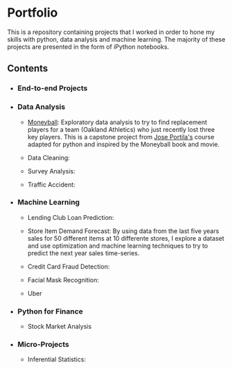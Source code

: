 # Portfolio
This is a repository containing projects that I worked in order to hone my skills with python, data analysis and machine learning. The majority of these projects are presented in the form of iPython notebooks.

## Contents

* ### End-to-end Projects

* ### Data Analysis
  
  * [Moneyball](https://github.com/diogolbar/diogolbar.github.io/blob/main/Moneyball/Moneyball.ipynb): Exploratory data analysis to try to find replacement players for a team (Oakland Athletics) who just recently lost three key players. This is a capstone project from [Jose Portila's](https://www.udemy.com/course/data-science-and-machine-learning-bootcamp-with-r/) course adapted for python and inspired by the Moneyball book and movie.
  
  * Data Cleaning:
  
  * Survey Analysis:
  
  * Traffic Accident:

* ### Machine Learning

  * Lending Club Loan Prediction: 

  * Store Item Demand Forecast: By using data from the last five years sales for 50 different items at 10 differente stores, I explore a dataset and use optimization and machine learning techniques to try to predict the next year sales time-series.

  * Credit Card Fraud Detection:

  * Facial Mask Recognition:

  * Uber

* ### Python for Finance
 
  * Stock Market Analysis

* ### Micro-Projects
 
  * Inferential Statistics:
